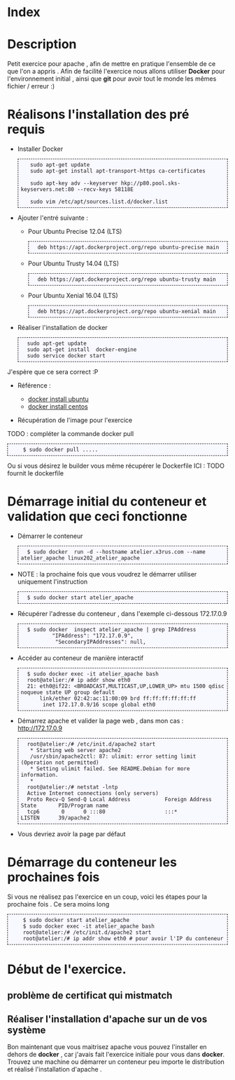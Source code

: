 
<meta http-equiv='Content-Type' content='text/html; charset=utf-8' /> 
<style>
pre{background:#F8F8FF; border:black dashed 1px; padding:6px}
</style>

# Index 

# <a name="Desction" /> Description

Petit exercice pour apache , afin de mettre en pratique l'ensemble de ce que l'on a appris .
Afin de facilité l'exercice nous allons utiliser __Docker__ pour l'environnement initial , ainsi que **git**
pour avoir tout le monde les mêmes fichier / erreur :)

# <a name="requis" /> Réalisons l'installation des pré requis

* Installer Docker 

         sudo apt-get update
         sudo apt-get install apt-transport-https ca-certificates

         sudo apt-key adv --keyserver hkp://p80.pool.sks-keyservers.net:80 --recv-keys 58118E

         sudo vim /etc/apt/sources.list.d/docker.list

* Ajouter l'entré suivante :
    * Pour  Ubuntu Precise 12.04 (LTS)

            deb https://apt.dockerproject.org/repo ubuntu-precise main

    * Pour  Ubuntu Trusty 14.04 (LTS)

            deb https://apt.dockerproject.org/repo ubuntu-trusty main

    * Pour Ubuntu Xenial 16.04 (LTS)

            deb https://apt.dockerproject.org/repo ubuntu-xenial main

* Réaliser l'installation de docker 

        sudo apt-get update 
        sudo apt-get install  docker-engine
        sudo service docker start

J'espère que ce sera correct :P

* Référence :
    * [docker install ubuntu ](https://docs.docker.com/engine/installation/linux/ubuntulinux/) 
    * [docker install centos ](https://docs.docker.com/engine/installation/linux/centos/)

* Récupération de l'image pour l'exercice 

TODO : compléter la commande docker pull

        $ sudo docker pull .....

Ou si vous désirez le builder vous même récupérer le Dockerfile ICI : TODO fournit le dockerfile

# <a name="start_init_and_validate" /> Démarrage initial du conteneur et validation que ceci fonctionne 

* Démarrer le conteneur 

        $ sudo docker  run -d --hostname atelier.x3rus.com --name atelier_apache linux202_atelier_apache

* NOTE : la prochaine fois que vous voudrez le démarrer utiliser uniquement l'instruction

        $ sudo docker start atelier_apache

* Récupérer l'adresse du conteneur , dans l'exemple ci-dessous 172.17.0.9

        $ sudo docker  inspect atelier_apache | grep IPAddress
                "IPAddress": "172.17.0.9",
                 "SecondaryIPAddresses": null,

* Accéder au conteneur de manière interactif 

        $ sudo docker exec -it atelier_apache bash
        root@atelier:/# ip addr show eth0
        21: eth0@if22: <BROADCAST,MULTICAST,UP,LOWER_UP> mtu 1500 qdisc noqueue state UP group default 
            link/ether 02:42:ac:11:00:09 brd ff:ff:ff:ff:ff:ff
             inet 172.17.0.9/16 scope global eth0


* Démarrez apache et valider la page web , dans mon cas : http://172.17.0.9

        root@atelier:/# /etc/init.d/apache2 start     
         * Starting web server apache2
         /usr/sbin/apache2ctl: 87: ulimit: error setting limit (Operation not permitted)
         * Setting ulimit failed. See README.Debian for more information.
         * 
        root@atelier:/# netstat -lntp
        Active Internet connections (only servers)
        Proto Recv-Q Send-Q Local Address           Foreign Address         State       PID/Program name
        tcp6       0      0 :::80                   :::*                    LISTEN      39/apache2   

* Vous devriez avoir la page par défaut


# <a name="start" /> Démarrage du conteneur les prochaines fois

Si vous ne réalisez pas l'exercice en un coup, voici les étapes pour la prochaine fois . Ce sera moins long

        $ sudo docker start atelier_apache
        $ sudo docker exec -it atelier_apache bash
        root@atelier:/# /etc/init.d/apache2 start
        root@atelier:/# ip addr show eth0 # pour avoir l'IP du conteneur

# <a name="exercices" /> Début de l'exercice.

## 

## problème de certificat qui mistmatch 

## <a name="installation_dapache" /> Réaliser l'installation d'apache sur un de vos système

Bon maintenant que vous maitrisez apache vous pouvez l'installer en dehors de **docker** , car j'avais fait l'exercice initiale pour vous dans __docker__. Trouvez une machine ou démarrer un conteneur peu importe le distribution et réalisé l'installation d'apache .

